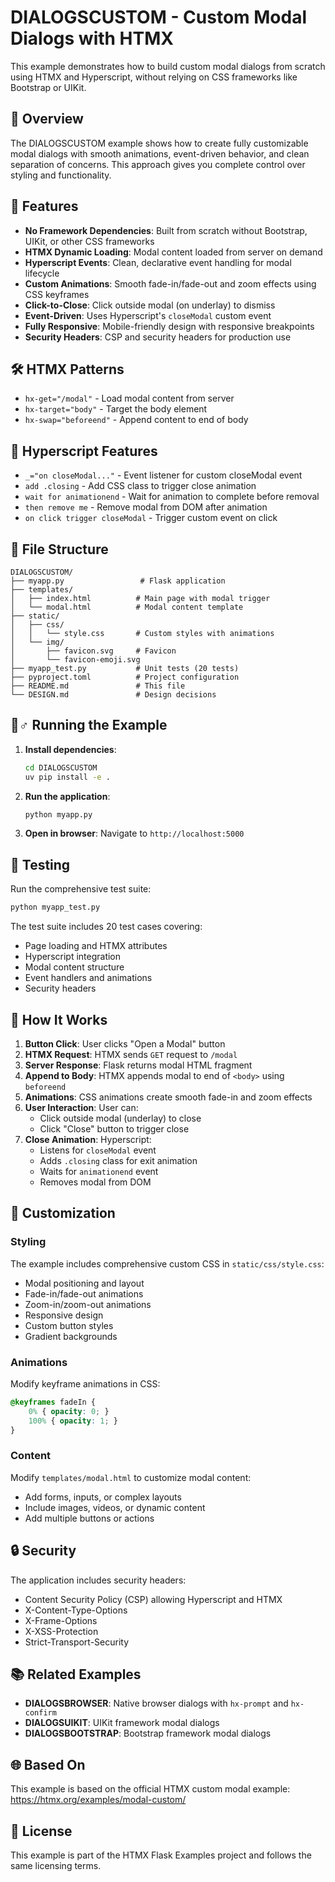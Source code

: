 # DIALOGSCUSTOM - Custom Modal Dialogs with HTMX

This example demonstrates how to build custom modal dialogs from scratch using HTMX and Hyperscript, without relying on CSS frameworks like Bootstrap or UIKit.

## 🎯 Overview

The DIALOGSCUSTOM example shows how to create fully customizable modal dialogs with smooth animations, event-driven behavior, and clean separation of concerns. This approach gives you complete control over styling and functionality.

## 🚀 Features

- **No Framework Dependencies**: Built from scratch without Bootstrap, UIKit, or other CSS frameworks
- **HTMX Dynamic Loading**: Modal content loaded from server on demand
- **Hyperscript Events**: Clean, declarative event handling for modal lifecycle
- **Custom Animations**: Smooth fade-in/fade-out and zoom effects using CSS keyframes
- **Click-to-Close**: Click outside modal (on underlay) to dismiss
- **Event-Driven**: Uses Hyperscript's `closeModal` custom event
- **Fully Responsive**: Mobile-friendly design with responsive breakpoints
- **Security Headers**: CSP and security headers for production use

## 🛠️ HTMX Patterns

- `hx-get="/modal"` - Load modal content from server
- `hx-target="body"` - Target the body element
- `hx-swap="beforeend"` - Append content to end of body

## 🎨 Hyperscript Features

- `_="on closeModal..."` - Event listener for custom closeModal event
- `add .closing` - Add CSS class to trigger close animation
- `wait for animationend` - Wait for animation to complete before removal
- `then remove me` - Remove modal from DOM after animation
- `on click trigger closeModal` - Trigger custom event on click

## 📁 File Structure

```
DIALOGSCUSTOM/
├── myapp.py                 # Flask application
├── templates/
│   ├── index.html          # Main page with modal trigger
│   └── modal.html          # Modal content template
├── static/
│   ├── css/
│   │   └── style.css       # Custom styles with animations
│   └── img/
│       ├── favicon.svg     # Favicon
│       └── favicon-emoji.svg
├── myapp_test.py           # Unit tests (20 tests)
├── pyproject.toml          # Project configuration
├── README.md               # This file
└── DESIGN.md               # Design decisions
```

## 🏃♂️ Running the Example

1. **Install dependencies**:
   ```bash
   cd DIALOGSCUSTOM
   uv pip install -e .
   ```

2. **Run the application**:
   ```bash
   python myapp.py
   ```

3. **Open in browser**:
   Navigate to `http://localhost:5000`

## 🧪 Testing

Run the comprehensive test suite:

```bash
python myapp_test.py
```

The test suite includes 20 test cases covering:
- Page loading and HTMX attributes
- Hyperscript integration
- Modal content structure
- Event handlers and animations
- Security headers

## 🔧 How It Works

1. **Button Click**: User clicks "Open a Modal" button
2. **HTMX Request**: HTMX sends `GET` request to `/modal`
3. **Server Response**: Flask returns modal HTML fragment
4. **Append to Body**: HTMX appends modal to end of `<body>` using `beforeend`
5. **Animations**: CSS animations create smooth fade-in and zoom effects
6. **User Interaction**: User can:
   - Click outside modal (underlay) to close
   - Click "Close" button to trigger close
7. **Close Animation**: Hyperscript:
   - Listens for `closeModal` event
   - Adds `.closing` class for exit animation
   - Waits for `animationend` event
   - Removes modal from DOM

## 🎨 Customization

### Styling
The example includes comprehensive custom CSS in `static/css/style.css`:
- Modal positioning and layout
- Fade-in/fade-out animations
- Zoom-in/zoom-out animations
- Responsive design
- Custom button styles
- Gradient backgrounds

### Animations
Modify keyframe animations in CSS:
```css
@keyframes fadeIn {
    0% { opacity: 0; }
    100% { opacity: 1; }
}
```

### Content
Modify `templates/modal.html` to customize modal content:
- Add forms, inputs, or complex layouts
- Include images, videos, or dynamic content
- Add multiple buttons or actions

## 🔒 Security

The application includes security headers:
- Content Security Policy (CSP) allowing Hyperscript and HTMX
- X-Content-Type-Options
- X-Frame-Options
- X-XSS-Protection
- Strict-Transport-Security

## 📚 Related Examples

- **DIALOGSBROWSER**: Native browser dialogs with `hx-prompt` and `hx-confirm`
- **DIALOGSUIKIT**: UIKit framework modal dialogs
- **DIALOGSBOOTSTRAP**: Bootstrap framework modal dialogs

## 🌐 Based On

This example is based on the official HTMX custom modal example:
https://htmx.org/examples/modal-custom/

## 📝 License

This example is part of the HTMX Flask Examples project and follows the same licensing terms.

